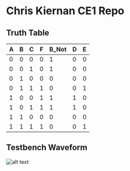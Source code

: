 # Chris Kiernan CE1 Repo

## Truth Table

A | B | C | F | B_Not | D | E
--- | --- | --- | --- | --- | --- | ---
0 | 0 | 0 | 0 | 1 | 0 | 0
0 | 0 | 1 | 0 | 1 | 0 | 0
0 | 1 | 0 | 0 | 0 | 0 | 0
0 | 1 | 1 | 1 | 0 | 0 | 1
1 | 0 | 0 | 1 | 1 | 1 | 0
1 | 0 | 1 | 1 | 1 | 1 | 0
1 | 1 | 0 | 0 | 0 | 0 | 0
1 | 1 | 1 | 1 | 0 | 0 | 1

## Testbench Waveform
![alt text](http://i.imgur.com/JDpJ9wN.png "Testbench Waveform")

